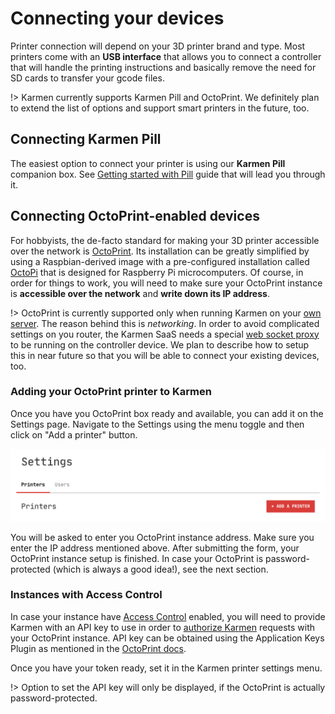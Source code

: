 # Connecting your devices

Printer connection will depend on your 3D printer brand and type. Most printers
come with an **USB interface** that allows you to connect a controller that will handle
the printing instructions and basically remove the need for SD cards to transfer
your gcode files.

!> Karmen currently supports Karmen Pill and OctoPrint. We definitely plan to
extend the list of options and support smart printers in the future, too.

## Connecting Karmen Pill

The easiest option to connect your printer is using our **Karmen Pill**
companion box. See [Getting started with Pill](pill-getting-started.md) guide that will
lead you through it.

## Connecting OctoPrint-enabled devices

For hobbyists, the de-facto standard for making your 3D printer accessible over the network
is [OctoPrint](https://octoprint.org). Its installation can be greatly
simplified by using a Raspbian-derived image with a pre-configured installation
called [OctoPi](https://github.com/guysoft/OctoPi) that is designed for Raspberry Pi
microcomputers. Of course, in order for things to work, you will need to make sure your
OctoPrint instance is **accessible over the network** and **write down its IP address**.

!> OctoPrint is currently supported only when running Karmen on your [own
server](on-premise.md). The reason behind this is *networking*. In order to
avoid complicated settings on you router, the Karmen SaaS needs a special [web
socket proxy](https://github.com/fragaria/websocket-proxy) to be running on the
controller device. We plan to describe how to setup this in near future so that
you will be able to connect your existing devices, too.

### Adding your OctoPrint printer to Karmen

Once you have you OctoPrint box ready and available, you can add it on the Settings page. Navigate to the Settings
using the menu toggle and then click on "Add a printer" button.

![Settings page](_media/add-printer-settings-page.png ":size=600x138")

You will be asked to enter you OctoPrint instance address. Make sure you enter
the IP address mentioned above. After submitting the form, your OctoPrint
instance setup is finished. In case your OctoPrint is password-protected (which
is always a good idea!), see the next section.


### Instances with Access Control

In case your instance have [Access
Control](http://docs.octoprint.org/en/master/features/accesscontrol.html#sec-features-access-control)
enabled, you will need to provide Karmen with an API key to use in order to
[authorize
Karmen](http://docs.octoprint.org/en/master/api/general.html#authorization)
requests with your OctoPrint instance. API key can be obtained using the Application Keys Plugin as mentioned
in the [OctoPrint docs](http://docs.octoprint.org/en/master/bundledplugins/appkeys.html#sec-bundledplugins-appkeys).

Once you have your token ready, set it in the Karmen printer settings menu.

!> Option to set the API key will only be displayed, if the OctoPrint is actually password-protected.
